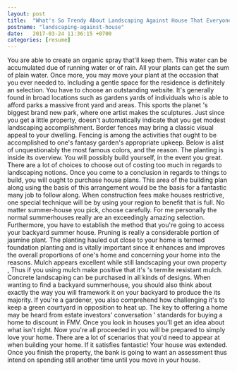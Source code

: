 ```yaml
---
layout: post
title:  "What's So Trendy About Landscaping Against House That Everyone Went Crazy Over It"
postname: "landscaping-against-house"
date:   2017-03-24 11:36:15 +0700
categories: [resume]
---
```

You are able to create an organic spray that'll keep them. This water can be accumulated due of running water or of rain. All your plants can get the sum of plain water. Once more, you may move your plant at the occasion that you ever needed to. Including a gentle space for the residence is definitely an selection. You have to choose an outstanding website. It's generally found in broad locations such as gardens yards of individuals who is able to afford parks a massive front yard and areas. This sports the planet 's biggest brand new park, where one artist makes the sculptures. Just since you get a little property, doesn't automatically indicate that you get modest landscaping accomplishment. Border fences may bring a classic visual appeal to your dwelling. Fencing is among the activities that ought to be accomplished to one's fantasy garden's appropriate upkeep. Below is alist of unquestionably the most famous colors, and the reason. The planting is inside its overview. You will possibly build yourself, in the event you great. There are a lot of choices to choose out of costing too much in regards to landscaping notions. Once you come to a conclusion in regards to things to build, you will ought to purchase house plans. This area of the building plan along using the basis of this arrangement would be the basis for a fantastic many job to follow along. When construction fees make houses restrictive, one special technique will be by using your region to benefit that is full. No matter summer-house you pick, choose carefully. For me personally the normal summerhouses really are an exceedingly amazing selection. Furthermore, you have to establish the method that you're going to access your backyard summer house. Pruning is really a considerable portion of jasmine plant. The planting hauled out close to your home is termed foundation planting and is vitally important since it enhances and improves the overall proportions of one's home and concerning your home into the reasons. Mulch appears excellent while still landscaping your own property , Thus if you using mulch make positive that it's 's termite resistant mulch. Concrete landscaping can be purchased in all kinds of designs. When wanting to find a backyard summerhouse, you should also think about exactly the way you will framework it on your backyard to produce the its majority. If you're a gardener, you also comprehend how challenging it's to keep a green courtyard in opposition to heat up. The key to offering a home may be heard from estate investors' conversation ' standards for buying a home to discount in FMV. Once you look in houses you'll get an idea about what isn't right. Now you're all proceeded in you will be prepared to simply love your home. There are a lot of scenarios that you'd need to appear at when building your home. If it satisfies fantastic! Your house was extended. Once you finish the property, the bank is going to want an assessment thus intend on spending still another time until you move in your house.

